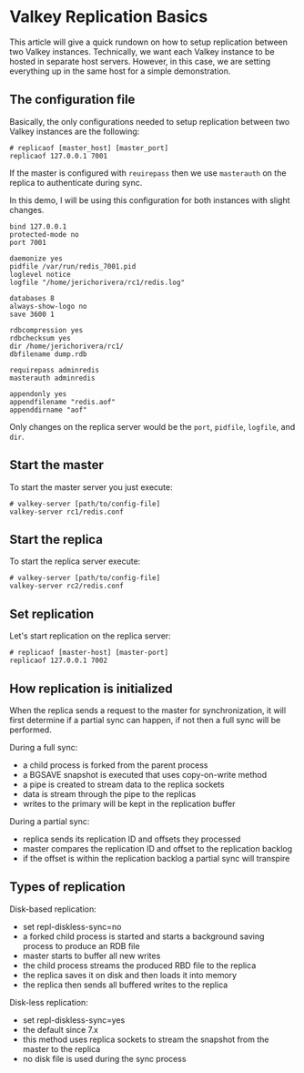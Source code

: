 # Valkey Replication Basics

This article will give a quick rundown on how to setup replication between two Valkey instances. Technically, we want each Valkey instance to be hosted in separate host servers. However, in this case, we are setting everything up in the same host for a simple demonstration.

## The configuration file

Basically, the only configurations needed to setup replication between two Valkey instances are the following:
```
# replicaof [master_host] [master_port]
replicaof 127.0.0.1 7001
```

If the master is configured with `reuirepass` then we use `masterauth` on the replica to authenticate during sync.

In this demo, I will be using this configuration for both instances with slight changes.
```
bind 127.0.0.1
protected-mode no
port 7001

daemonize yes
pidfile /var/run/redis_7001.pid
loglevel notice
logfile "/home/jerichorivera/rc1/redis.log"

databases 8
always-show-logo no
save 3600 1

rdbcompression yes
rdbchecksum yes
dir /home/jerichorivera/rc1/
dbfilename dump.rdb

requirepass adminredis
masterauth adminredis

appendonly yes
appendfilename "redis.aof"
appenddirname "aof"
```

Only changes on the replica server would be the `port`, `pidfile`, `logfile`, and `dir`.

## Start the master

To start the master server you just execute:
```
# valkey-server [path/to/config-file]
valkey-server rc1/redis.conf
```

## Start the replica

To start the replica server execute:
```
# valkey-server [path/to/config-file]
valkey-server rc2/redis.conf
```

## Set replication

Let's start replication on the replica server:
```
# replicaof [master-host] [master-port]
replicaof 127.0.0.1 7002
```

## How replication is initialized

When the replica sends a request to the master for synchronization, it will first determine if a partial sync can happen, if not then a full sync will be performed.

During a full sync:
- a child process is forked from the parent process
- a BGSAVE snapshot is executed that uses copy-on-write method
- a pipe is created to stream data to the replica sockets
- data is stream through the pipe to the replicas
- writes to the primary will be kept in the replication buffer

During a partial sync:
- replica sends its replication ID and offsets they processed
- master compares the replication ID and offset to the replication backlog
- if the offset is within the replication backlog a partial sync will transpire

## Types of replication

Disk-based replication:
- set repl-diskless-sync=no
- a forked child process is started and starts a background saving process to produce an RDB file
- master starts to buffer all new writes
- the child process streams the produced RBD file to the replica
- the replica saves it on disk and then loads it into memory
- the replica then sends all buffered writes to the replica

Disk-less replication:
- set repl-diskless-sync=yes
- the default since 7.x
- this method uses replica sockets to stream the snapshot from the master to the replica
- no disk file is used during the sync process

